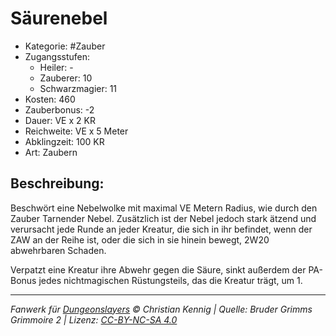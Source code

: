 # Säurenebel

- Kategorie: #Zauber
- Zugangsstufen:
  - Heiler: -
  - Zauberer: 10
  - Schwarzmagier: 11
- Kosten: 460
- Zauberbonus: -2
- Dauer: VE x 2 KR
- Reichweite: VE x 5 Meter
- Abklingzeit: 100 KR
- Art: Zaubern

## Beschreibung:

Beschwört eine Nebelwolke mit maximal VE Metern Radius, wie durch den Zauber Tarnender Nebel. Zusätzlich ist der Nebel jedoch stark ätzend und verursacht jede Runde an jeder Kreatur, die sich in ihr befindet, wenn der ZAW an der Reihe ist, oder die sich in sie hinein bewegt, 2W20 abwehrbaren Schaden.

Verpatzt eine Kreatur ihre Abwehr gegen die Säure, sinkt außerdem der PA-Bonus jedes nichtmagischen Rüstungsteils, das die Kreatur trägt, um 1.

---

_Fanwerk für [Dungeonslayers](https://www.dungeonslayers.net/) © Christian Kennig | Quelle: Bruder Grimms Grimmoire 2 | Lizenz: [CC-BY-NC-SA 4.0](https://creativecommons.org/licenses/by-nc-sa/4.0/deed.de)_
